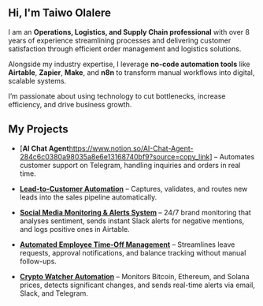 ## Hi, I'm Taiwo Olalere

I am an **Operations, Logistics, and Supply Chain professional** with over 8 years of experience streamlining processes and delivering customer satisfaction through efficient order management and logistics solutions.

Alongside my industry expertise, I leverage **no-code automation tools** like **Airtable**, **Zapier**, **Make**, and **n8n** to transform manual workflows into digital, scalable systems.

I’m passionate about using technology to cut bottlenecks, increase efficiency, and drive business growth.


## My Projects

- [**AI Chat Agent**https://www.notion.so/AI-Chat-Agent-284c6c0380a98035a8e6e13168740bf9?source=copy_link] – Automates customer support on Telegram, handling inquiries and orders in real time.

- [**Lead-to-Customer Automation**]([https://your-notion-link](https://www.notion.so/Lead-to-Customer-Automation-Workflow-27fc6c0380a98040b652e3566b90f564?source=copy_link)) – Captures, validates, and routes new leads into the sales pipeline automatically.

- [**Social Media Monitoring & Alerts System**]([https://your-notion-link](https://www.notion.so/Social-Media-Monitoring-Alerts-System-27fc6c0380a98031b20becfa2b2139c2?source=copy_link)) – 24/7 brand monitoring that analyses sentiment, sends instant Slack alerts for negative mentions, and logs positive ones in Airtable.

- [**Automated Employee Time-Off Management**]([https://your-notion-link](https://www.notion.so/Automated-Employee-Time-Off-Management-System-27fc6c0380a9800f8bfde9de45481522?source=copy_link)) – Streamlines leave requests, approval notifications, and balance tracking without manual follow-ups.

- [**Crypto Watcher Automation**]([https://your-notion-link](https://www.notion.so/Crypto-Watcher-Automation-27fc6c0380a9808e9304ea57efb1cf4b?source=copy_link)) – Monitors Bitcoin, Ethereum, and Solana prices, detects significant changes, and sends real-time alerts via email, Slack, and Telegram.
